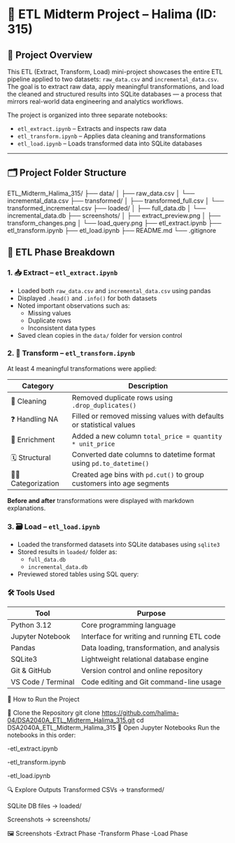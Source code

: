 # 🧪 ETL Midterm Project – Halima (ID: 315)

## 📌 Project Overview

This ETL (Extract, Transform, Load) mini-project showcases the entire ETL pipeline applied to two datasets: `raw_data.csv` and `incremental_data.csv`. The goal is to extract raw data, apply meaningful transformations, and load the cleaned and structured results into SQLite databases — a process that mirrors real-world data engineering and analytics workflows.

The project is organized into three separate notebooks:
- `etl_extract.ipynb` – Extracts and inspects raw data
- `etl_transform.ipynb` – Applies data cleaning and transformations
- `etl_load.ipynb` – Loads transformed data into SQLite databases

---

## 🗂️ Project Folder Structure
ETL_Midterm_Halima_315/
├── data/
│ ├── raw_data.csv
│ └── incremental_data.csv
├── transformed/
│ ├── transformed_full.csv
│ └── transformed_incremental.csv
├── loaded/
│ ├── full_data.db
│ └── incremental_data.db
├── screenshots/
│ ├── extract_preview.png
│ ├── transform_changes.png
│ └── load_query.png
├── etl_extract.ipynb
├── etl_transform.ipynb
├── etl_load.ipynb
├── README.md
└── .gitignore


## 🔁 ETL Phase Breakdown

### 1. 📥 Extract – `etl_extract.ipynb`
- Loaded both `raw_data.csv` and `incremental_data.csv` using pandas
- Displayed `.head()` and `.info()` for both datasets
- Noted important observations such as:
  - Missing values
  - Duplicate rows
  - Inconsistent data types
- Saved clean copies in the `data/` folder for version control

### 2. 🔧 Transform – `etl_transform.ipynb`
At least 4 meaningful transformations were applied:

| Category        | Description                                                                 |
|----------------|-----------------------------------------------------------------------------|
| 🧹 Cleaning      | Removed duplicate rows using `.drop_duplicates()`                          |
| ❓ Handling NA   | Filled or removed missing values with defaults or statistical values       |
| 🧮 Enrichment    | Added a new column `total_price = quantity * unit_price`                   |
| 🗓️ Structural    | Converted date columns to datetime format using `pd.to_datetime()`         |
| 🧑‍🎓 Categorization | Created age bins with `pd.cut()` to group customers into age segments     |

**Before and after** transformations were displayed with markdown explanations.

### 3. 🗃️ Load – `etl_load.ipynb`
- Loaded the transformed datasets into SQLite databases using `sqlite3`
- Stored results in `loaded/` folder as:
  - `full_data.db`
  - `incremental_data.db`
- Previewed stored tables using SQL query:
  

### 🛠 Tools Used

| Tool             | Purpose                                   |
|------------------|--------------------------------------------|
| Python 3.12      | Core programming language                  |
| Jupyter Notebook | Interface for writing and running ETL code |
| Pandas           | Data loading, transformation, and analysis |
| SQLite3          | Lightweight relational database engine     |
| Git & GitHub     | Version control and online repository      |
| VS Code / Terminal | Code editing and Git command-line usage |

🚀 How to Run the Project

📁 Clone the Repository
git clone https://github.com/halima-04/DSA2040A_ETL_Midterm_Halima_315.git
cd DSA2040A_ETL_Midterm_Halima_315
📓 Open Jupyter Notebooks
Run the notebooks in this order:

-etl_extract.ipynb

-etl_transform.ipynb

-etl_load.ipynb

🔍 Explore Outputs
Transformed CSVs → transformed/

SQLite DB files → loaded/

Screenshots → screenshots/

🖼️ Screenshots
-Extract Phase
-Transform Phase
-Load Phase

